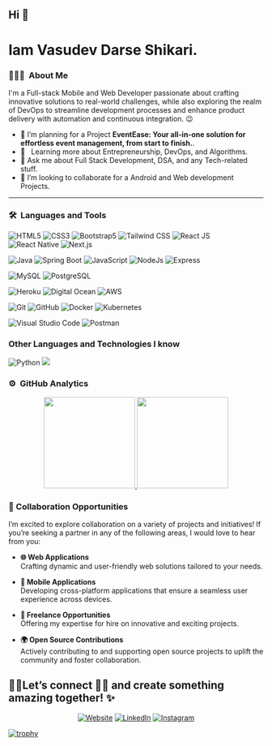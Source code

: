 ## Hi 👋
# Iam Vasudev Darse Shikari.

### 👨🏻‍💻 &nbsp;About Me

I'm a <span text="green">Full-stack Mobile and Web Developer</span> passionate about crafting innovative solutions to real-world challenges, while also exploring the realm of DevOps to streamline development processes and enhance product delivery with automation and continuous integration. :wink:

- 🔭 I’m planning for a Project **EventEase: Your all-in-one solution for effortless event management, from start to finish.**.
- 🌱 &nbsp; Learning more about Entrepreneurship, DevOps, and Algorithms.
- 💬 Ask me about Full Stack Development, DSA, and any Tech-related stuff.
- 👯 I’m looking to collaborate for a Android and Web development Projects.

---

### 🛠 &nbsp;Languages and Tools
  
  ![HTML5](https://img.shields.io/badge/-HTML5-333333?style=flat&logo=HTML5)
  ![CSS3](https://img.shields.io/badge/-CSS3-333333?style=flat&logo=CSS3&logoColor=1572B6)
  ![Bootstrap5](https://img.shields.io/badge/-Bootstrap-333333?style=flat&logo=bootstrap&logoColor=563D7C)
  ![Tailwind CSS](https://img.shields.io/badge/-Tailwind%20CSS-333333?style=flat&logo=tailwindcss) 
  ![React JS](https://img.shields.io/badge/-React%20JS-333333?style=flat&logo=react)  
  ![React Native](https://img.shields.io/badge/-React%20Native-333333?style=flat&logo=react)
  ![Next.js](https://img.shields.io/badge/Next.js-000000?style=flat&logo=nextdotjs&logoColor=white)
  
  ![Java](https://img.shields.io/badge/-Java-F89820?logo=java&logoColor=white)
  ![Spring Boot](https://img.shields.io/badge/Spring%20Boot-6DB33F?style=flat&logo=springboot&logoColor=white)
  ![JavaScript](https://img.shields.io/badge/JavaScript-F7DF1E?style=flat&logo=javascript&logoColor=black) 
  ![NodeJs](https://img.shields.io/badge/Node.js-3C873A?logo=node.js&logoColor=white)
  ![Express](https://img.shields.io/badge/Express.js-000000?style=flat&logo=express&logoColor=white)
  
  ![MySQL](https://img.shields.io/badge/-MySQL-333333?style=flat&logo=mysql)
  ![PostgreSQL](https://img.shields.io/badge/-PostgreSQL-336791?style=flat&logo=PostgreSQL)  
  
  ![Heroku](https://img.shields.io/badge/-Heroku-430098?style=flat&logo=heroku)
  ![Digital Ocean](https://img.shields.io/badge/-Digital%20Ocean-333333?style=flat&logo=digitalocean) 
  ![AWS](https://img.shields.io/badge/AWS-232F3E?style=flat&logo=amazonaws&logoColor=white)
  
  ![Git](https://img.shields.io/badge/-Git-333333?style=flat&logo=git)
  ![GitHub](https://img.shields.io/badge/-GitHub-333333?style=flat&logo=github)
  ![Docker](https://img.shields.io/badge/-Docker-white?style=flat&logo=docker)
  ![Kubernetes](https://img.shields.io/badge/Kubernetes-326CE5?style=flat&logo=kubernetes&logoColor=white)
  
  ![Visual Studio Code](https://img.shields.io/badge/-Visual%20Studio%20Code-333333?style=flat&logo=visual-studio-code&logoColor=007ACC)
  ![Postman](https://img.shields.io/badge/-Postman-000000?style=flat&logo=postman)
 
  
### Other Languages and Technologies I know
![Python](https://img.shields.io/badge/-Python-333333?style=flat&logo=python)
<img src="https://img.shields.io/badge/-C%20&%20C++-659ad2?style=flat&logo=c%2B%2B&logoColor=ffffff">

### ⚙️ &nbsp;GitHub Analytics

<p align="center">
<a href="https://github.com/dsvasudev19">
  <img height="180em" src="https://github-readme-stats-eight-theta.vercel.app/api?username=dsvasudev19&show_icons=true&theme=algolia&include_all_commits=true&count_private=false"/>
  <img height="180em" src="https://github-readme-stats-eight-theta.vercel.app/api/top-langs/?username=dsvasudev19&layout=compact&langs_count=8&theme=algolia"/>
</a>
</p>



### 🤝 Collaboration Opportunities

I’m excited to explore collaboration on a variety of projects and initiatives! If you’re seeking a partner in any of the following areas, I would love to hear from you:

- **🌐 Web Applications**  
  Crafting dynamic and user-friendly web solutions tailored to your needs.

- **📱 Mobile Applications**  
  Developing cross-platform applications that ensure a seamless user experience across devices.

- **💼 Freelance Opportunities**  
  Offering my expertise for hire on innovative and exciting projects.

- **🌍 Open Source Contributions**  
  Actively contributing to and supporting open source projects to uplift the community and foster collaboration.

🤝🏻Let’s connect 👨‍💻 and create something amazing together! ✨
-----

<p align="center">
<a href="https://dsvasudev.netlify.app/"><img alt="Website" src="https://img.shields.io/badge/portfolio-dsvasudev-green"></a>
<a href="https://www.linkedin.com/in/darseshikarivasudev/"><img alt="LinkedIn" src="https://img.shields.io/badge/linkedin-darseshikarivasudev-blue"></a>
<a href="https://www.instagram.com/ds.vasudev/"><img alt="Instagram" src="https://img.shields.io/badge/instagram-ds.vasudev-red"></a>
</p>


[![trophy](https://github-profile-trophy.vercel.app/?username=dsvasudev19&theme=onedark&column=-1)](https://github.com/dsvasudev19/github-profile-trophy)

